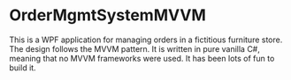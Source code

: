 # OrderMgmtSystemMVVM
This is a WPF application for managing orders in a fictitious furniture store. The design follows the MVVM pattern. It is written in pure vanilla C#, meaning that no MVVM frameworks were used. It has been lots of fun to build it.

